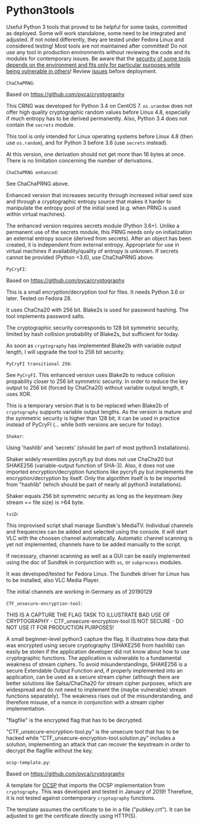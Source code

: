 Python3tools
============


Useful Python 3 tools that proved to be helpful for some tasks, committed as deployed. 
Some will work standalone, some need to be integrated and adjusted. 
If not noted differently, they are tested under Fedora Linux and considered testing! 
Most tools are not maintained after committed! 
Do not use any tool in production environments without reviewing the code and its modules for contemporary issues. Be aware that the [security of some tools depends on the environment and fits only for particular purposes while being vulnerable in others](https://en.wikipedia.org/wiki/Side-channel_attack)! 
Review [issues](https://gitlab.com/py0xc3/Python3tools/issues) before deployment.     


``ChaChaPRNG``:

Based on https://github.com/pyca/cryptography

This CRNG was developed for Python 3.4 on CentOS 7.
``os.urandom`` does not offer high quality cryptographic random values before Linux 4.8, especially if much entropy has to be derived permanently.
Also, Python 3.4 does not contain the ``secrets`` module.

This tool is only intended for Linux operating systems before Linux 4.8 (then use ``os.random``), and for Python 3 before 3.6 (use ``secrets`` instead).

At this version, one derivation should not get more than 16 bytes at once. There is no limitation concerning the number of derivations.


``ChaChaPRNG enhanced``:

See ChaChaPRNG above.

Enhanced version that increases security through increased initial seed size and through a cryptographic entropy source that makes it harder to manipulate the entropy pool of the initial seed (e.g. when PRNG is used within virtual machines).

The enhanced version requires secrets module (Python 3.6+). Unlike a permanent use of the secrets module, this PRNG needs only on initialization an external entropy source (derived from secrets). After an object has been created, it is independent from external entropy. Appropriate for use in virtual machines if availability/quality of entropy is unknown.
If secrets cannot be provided (Python <3.6), use ChaChaPRNG above.


``PyCryFI``:

Based on https://github.com/pyca/cryptography

This is a small encryption/decryption tool for files. It needs Python 3.6 or later. Tested on Fedora 28.

It uses ChaCha20 with 256 bit. Blake2s is used for password hashing. The tool implements password salts.

The cryptographic security corresponds to 128 bit symmetric security, limited by hash collision probability of Blake2s, but sufficient for today. 

As soon as ``cryptography`` has implemented Blake2b with variable output length, I will upgrade the tool to 256 bit security.


``PyCryFI transitional 256``:

See ``PyCryFI``. This enhanced version uses Blake2b to reduce collision propability closer to 256 bit symmetric security. In order to reduce the key output to 256 bit (forced by ChaCha20) without variable output length, it uses XOR.

This is a temporary version that is to be replaced when Blake2b of ``cryptography`` supports variable output lengths. As the version is mature and the symmetric security is higher than 128 bit, it can be used in practice instead of PyCryFI (... while both versions are secure for today).


``Shaker``:

Using 'hashlib' and 'secrets' (should be part of most python3 installations).

Shaker widely resembles pycryfi.py but does not use ChaCha20 but SHAKE256 (variable-output function of SHA-3). Also, it does not use imported encryption/decryption functions like pycryfi.py but implements the encryption/decryption by itself. Only the algorithm itself is to be imported from "hashlib" (which should be part of nearly all python3 installations).

Shaker equals 256 bit symmetric security as long as the keystream (key stream == file size) is >64 byte.


``tviD``:

This improvised script shall manage Sundtek's MediaTV. Individual channels and frequencies can be added and selected using the console. It will start VLC with the choosen channel automatically. Automatic channel scanning is yet not implemented, channels have to be added manually to the script. 

If necessary, channel scanning as well as a GUI can be easily implemented using the doc of Sundtek in conjunction with ``os``, or ``subprocess`` modules.

It was developed/tested for Fedora Linux. The Sundtek driver for Linux has to be installed, also VLC Media Player.

The initial channels are working in Germany as of 20190129


``CTF_unsecure-encryption-tool``:

THIS IS A CAPTURE THE FLAG TASK TO ILLUSTRATE BAD USE OF CRYPTOGRAPHY - CTF_unsecure-encryption-tool IS NOT SECURE - DO NOT USE IT FOR PRODUCTION PURPOSES!  
  
A small beginner-level python3 capture the flag. It illustrates how data that was encrypted using secure cryptography (SHAKE256 from hashlib) can easily be stolen if the application developer did not know about how to use cryptographic functions. The application is vulnerable to a fundamental weakness of stream ciphers. To avoid misunderstandings, SHAKE256 is a secure Extendable Output Function and, if properly implemented into an application, can be used as a secure stream cipher (although there are better solutions like Salsa/ChaCha20 for stream cipher purposes, which are widespread and do not need to implement the (maybe vulnerable) stream functions separately). The weakness rises out of the misunderstanding, and therefore misuse, of a nonce in conjunction with a stream cipher implementation.  
  
"flagfile" is the encrypted flag that has to be decrypted.  
  
"CTF_unsecure-encryption-tool.py" is the unsecure tool that has to be hacked while "CTF_unsecure-encryption-tool.solution.py" includes a solution, implementing an attack that can recover the keystream in order to decrypt the flagfile without the key.

``ocsp-template.py``:

Based on https://github.com/pyca/cryptography

A template for [OCSP](https://en.wikipedia.org/wiki/Online_Certificate_Status_Protocol) that imports the OCSP implementation from ``cryptography``. This was developed and tested in January of 2019! Therefore, it is not tested against contemporary ``cryptography`` functions.  
  
The template assumes the certificate to be in a file ("pubkey.crt"). It can be adjusted to get the certificate directly using HTTP(S).